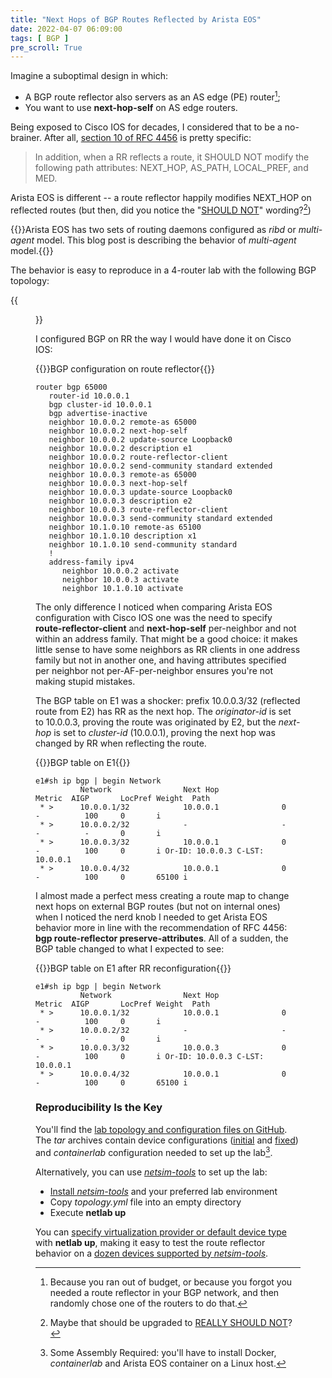 ```yaml
---
title: "Next Hops of BGP Routes Reflected by Arista EOS"
date: 2022-04-07 06:09:00
tags: [ BGP ]
pre_scroll: True
---
```

Imagine a suboptimal design in which: 

* A BGP route reflector also servers as an AS edge (PE) router[^SD];
* You want to use **next-hop-self** on AS edge routers.

Being exposed to Cisco IOS for decades, I considered that to be a no-brainer. After all, [section 10 of RFC 4456](https://datatracker.ietf.org/doc/html/rfc4456#section-10) is pretty specific:

> In addition, when a RR reflects a route, it SHOULD NOT modify the following path attributes: NEXT_HOP, AS_PATH, LOCAL_PREF, and MED.

Arista EOS is different -- a route reflector happily modifies NEXT_HOP on reflected routes (but then, did you notice the "[SHOULD NOT](https://www.ietf.org/rfc/rfc2119.txt)" wording?[^RSN])
<!--more-->
[^SD]: Because you ran out of budget, or because you forgot you needed a route reflector in your BGP network, and then randomly chose one of the routers to do that.

[^RSN]: Maybe that should be upgraded to [REALLY SHOULD NOT](https://datatracker.ietf.org/doc/html/rfc6919#section-3)?

{{<note info>}}Arista EOS has two sets of routing daemons configured as *ribd* or *multi-agent* model. This blog post is describing the behavior of *multi-agent* model.{{</note>}}

The behavior is easy to reproduce in a 4-router lab with the following BGP topology:

{{<figure src="/2022/04/BGP-RR-next-hop-self-topology.png">}}

I configured BGP on RR the way I would have done it on Cisco IOS:

{{<cc>}}BGP configuration on route reflector{{</cc>}}
```
router bgp 65000
   router-id 10.0.0.1
   bgp cluster-id 10.0.0.1
   bgp advertise-inactive
   neighbor 10.0.0.2 remote-as 65000
   neighbor 10.0.0.2 next-hop-self
   neighbor 10.0.0.2 update-source Loopback0
   neighbor 10.0.0.2 description e1
   neighbor 10.0.0.2 route-reflector-client
   neighbor 10.0.0.2 send-community standard extended
   neighbor 10.0.0.3 remote-as 65000
   neighbor 10.0.0.3 next-hop-self
   neighbor 10.0.0.3 update-source Loopback0
   neighbor 10.0.0.3 description e2
   neighbor 10.0.0.3 route-reflector-client
   neighbor 10.0.0.3 send-community standard extended
   neighbor 10.1.0.10 remote-as 65100
   neighbor 10.1.0.10 description x1
   neighbor 10.1.0.10 send-community standard
   !
   address-family ipv4
      neighbor 10.0.0.2 activate
      neighbor 10.0.0.3 activate
      neighbor 10.1.0.10 activate
```

The only difference I noticed when comparing Arista EOS configuration with Cisco IOS one was the need to specify **route-reflector-client** and **next-hop-self** per-neighbor and not within an address family. That might be a good choice: it makes little sense to have some neighbors as RR clients in one address family but not in another one, and having attributes specified per neighbor not per-AF-per-neighbor ensures you're not making stupid mistakes.

The BGP table on E1 was a shocker: prefix 10.0.0.3/32 (reflected route from E2) has RR as the next hop. The *originator-id* is set to 10.0.0.3, proving the route was originated by E2, but the *next-hop* is set to *cluster-id* (10.0.0.1), proving the next hop was changed by RR when reflecting the route.

{{<cc>}}BGP table on E1{{</cc>}}
```
e1#sh ip bgp | begin Network
          Network                Next Hop              Metric  AIGP       LocPref Weight  Path
 * >      10.0.0.1/32            10.0.0.1              0       -          100     0       i
 * >      10.0.0.2/32            -                     -       -          -       0       i
 * >      10.0.0.3/32            10.0.0.1              0       -          100     0       i Or-ID: 10.0.0.3 C-LST: 10.0.0.1
 * >      10.0.0.4/32            10.0.0.1              0       -          100     0       65100 i
```

I almost made a perfect mess creating a route map to change next hops on external BGP routes (but not on internal ones) when I noticed the nerd knob I needed to get Arista EOS behavior more in line with the recommendation of RFC 4456: **‌bgp route-reflector preserve-attributes**. All of a sudden, the BGP table changed to what I expected to see:

{{<cc>}}BGP table on E1 after RR reconfiguration{{</cc>}}
```
e1#sh ip bgp | begin Network
          Network                Next Hop              Metric  AIGP       LocPref Weight  Path
 * >      10.0.0.1/32            10.0.0.1              0       -          100     0       i
 * >      10.0.0.2/32            -                     -       -          -       0       i
 * >      10.0.0.3/32            10.0.0.3              0       -          100     0       i Or-ID: 10.0.0.3 C-LST: 10.0.0.1
 * >      10.0.0.4/32            10.0.0.1              0       -          100     0       65100 i
```

### Reproducibility Is the Key

You'll find the [lab topology and configuration files on GitHub](https://github.com/ipspace/netlab-examples/tree/master/BGP/RR-next-hop-self). The *tar* archives contain device configurations  ([initial](https://github.com/ipspace/netlab-examples/raw/master/BGP/RR-next-hop-self/eos-rr-next-hop-self.tar.gz) and [fixed](https://github.com/ipspace/netlab-examples/raw/master/BGP/RR-next-hop-self/eos-rr-next-hop-self-fixed.tar.gz)) and *containerlab* configuration needed to set up the lab[^SAS]. 

[^SAS]: Some Assembly Required: you'll have to install Docker, *containerlab* and Arista EOS container on a Linux host.

Alternatively, you can use *[netsim-tools](https://netsim-tools.readthedocs.io/en/latest/index.html)* to set up the lab:

* [Install *netsim-tools*](https://netsim-tools.readthedocs.io/en/latest/install.html) and your preferred lab environment
* Copy *topology.yml* file into an empty directory
* Execute **netlab up**

You can [specify virtualization provider or default device type](https://netsim-tools.readthedocs.io/en/latest/netlab/up.html) with **netlab up**, making it easy to test the route reflector behavior on a [dozen devices supported by *netsim-tools*](https://netsim-tools.readthedocs.io/en/latest/platforms.html#supported-configuration-modules).